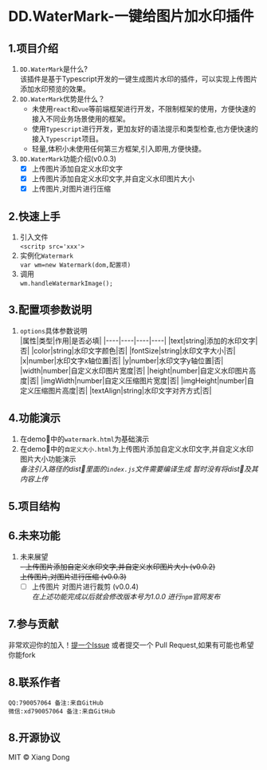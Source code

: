 # DD.WaterMark-一键给图片加水印插件
## 1.项目介绍
1. `DD.WaterMark`是什么?  
该插件是基于Typescript开发的一键生成图片水印的插件，可以实现上传图片添加水印预览的效果。
2. `DD.WaterMark`优势是什么？
    - 未使用`react`和`vue`等前端框架进行开发，不限制框架的使用，方便快速的接入不同业务场景使用的框架。
    - 使用`Typescript`进行开发，更加友好的语法提示和类型检查,也方便快速的接入`Typescript`项目。
    - 轻量,体积小未使用任何第三方框架,引入即用,方便快捷。
3. `DD.WaterMark`功能介绍(v0.0.3)
    * [x] 上传图片添加自定义水印文字
    * [x] 上传图片添加自定义水印文字,并自定义水印图片大小
    * [x] 上传图片,对图片进行压缩 
## 2.快速上手
1. 引入文件  
    `<scritp src='xxx'>`
2. 实例化`Watermark`  
    `var wm=new Watermark(dom,配置项)`
3. 调用  
    `wm.handleWatermarkImage();`
## 3.配置项参数说明
1. `options`具体参数说明  
    |属性|类型|作用|是否必填|
    |----|----|----|----|
    |text|string|添加的水印文字|否|
    |color|string|水印文字颜色|否|
    |fontSize|string|水印文字大小|否|
    |x|number|水印文字x轴位置|否|
    |y|number|水印文字y轴位置|否|
    |width|number|自定义水印图片宽度|否|
    |height|number|自定义水印图片高度|否|
    |imgWidth|number|自定义压缩图片宽度|否|
    |imgHeight|number|自定义压缩图片高度|否|
    |textAlign|string|水印文字对齐方式|否|
## 4.功能演示  
1. 在demo📂中的`watermark.html`为基础演示
2. 在demo📂中的`自定义大小.html`为上传图片添加自定义水印文字,并自定义水印图片大小功能演示  
*备注引入路径的dist📂里面的`index.js`文件需要编译生成 暂时没有将dist📂及其内容上传*
## 5.项目结构
## 6.未来功能
1.  未来展望    
     ~~- 上传图片添加自定义水印文字,并自定义水印图片大小 (v0.0.2)~~  
    ~~上传图片,对图片进行压缩 (v0.0.3)~~
    - [ ] 上传图片 对图片进行裁剪 (v0.0.4)  
*在上述功能完成以后就会修改版本号为1.0.0 进行`npm`官网发布*
## 7.参与贡献
非常欢迎你的加入！[提一个Issue](https://github.com/xd20110642/DD-Watermark/issues/new) 或者提交一个 Pull Request,如果有可能也希望你能fork
## 8.联系作者
`QQ:790057064 备注:来自GitHub`  
`微信:xd790057064 备注:来自GitHub`
## 8.开源协议
MIT © Xiang Dong


    
    